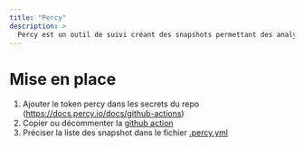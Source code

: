 ```yaml
---
title: "Percy"
description: >
  Percy est un outil de suivi créant des snapshots permettant des analyses visuelles.
---
```


# Mise en place

1. Ajouter le token percy dans les secrets du repo (https://docs.percy.io/docs/github-actions)
2. Copier ou décommenter la [github action](https://github.com/noesya/osuny-hugo-template/blob/main/.github/workflows/percy.)
3. Préciser la liste des snapshot dans le fichier [.percy.yml](https://github.com/noesya/osuny-hugo-template/blob/main/.percy.yml)


